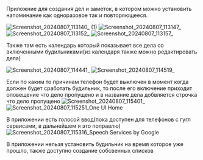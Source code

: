Приложние для создания дел и заметок, в котором можно установить напоминание как одноразовое так и повторяющееся.

![Screenshot_20240807_113140_  (1)](https://github.com/user-attachments/assets/af57b8b3-f795-4019-8d67-61264e41b762)
![Screenshot_20240807_113147_ ](https://github.com/user-attachments/assets/a7cbe574-f416-4919-b564-e0d847ced35f)
![Screenshot_20240807_113152_ ](https://github.com/user-attachments/assets/ecba2657-46ef-4be9-9515-1beb442cbbbf)
![Screenshot_20240807_113157_ ](https://github.com/user-attachments/assets/e88767e1-cbe5-402e-ad36-c674231d0c1b)

Также там есть календарь который показывает все дела со включенными будильниками(из календаря также можно редактировать дела)

![Screenshot_20240807_114441_ ](https://github.com/user-attachments/assets/cd3edd37-7110-4b97-bd07-65327d79af11)
![Screenshot_20240807_114519_ ](https://github.com/user-attachments/assets/83757a27-93ab-430c-8acb-a0b4dbb55c43)


Если по каким то причинам телефон будет выключен в момент когда должен будет сработать будильник, то после его включение приходит оповещение что дело пропущено и в название дела добвляется строчка что дело пропущено
![Screenshot_20240807_115401_ ](https://github.com/user-attachments/assets/7028032b-e2fd-4266-95ab-40644860d818)
![Screenshot_20240807_115251_One UI Home](https://github.com/user-attachments/assets/4bbb0404-3ae6-4d16-868f-dcffe06954da)

В приложении есть голосой ввод(пока доступен для телефонов с гугл сервисами, в дальнейшем я это поправлю)
![Screenshot_20240807_115316_Speech Services by Google](https://github.com/user-attachments/assets/6135d942-5ad4-4a52-837b-a267aab459f2)


В приложении нельзя установить будильник на время которое уже прошло, также доступно создание собсвенных списков








